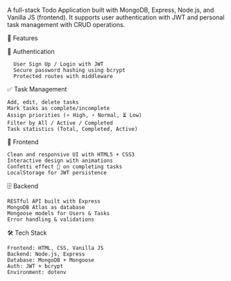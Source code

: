 A full-stack Todo Application built with MongoDB, Express, Node.js, and Vanilla JS (frontend). It supports user authentication with JWT and personal task management with CRUD operations.

🚀 Features

   🔐 Authentication
    
      User Sign Up / Login with JWT
      Secure password hashing using bcrypt
      Protected routes with middleware


  ✅ Task Management
  
    Add, edit, delete tasks
    Mark tasks as complete/incomplete
    Assign priorities (⭐ High, ⚡ Normal, ⏳ Low)
    Filter by All / Active / Completed
    Task statistics (Total, Completed, Active)

  🎨 Frontend
  
    Clean and responsive UI with HTML5 + CSS3
    Interactive design with animations
    Confetti effect 🎉 on completing tasks
    LocalStorage for JWT persistence

  🗄 Backend
  
    RESTful API built with Express
    MongoDB Atlas as database
    Mongoose models for Users & Tasks
    Error handling & validations

  🛠 Tech Stack
  
    Frontend: HTML, CSS, Vanilla JS
    Backend: Node.js, Express
    Database: MongoDB + Mongoose
    Auth: JWT + bcrypt
    Environment: dotenv
